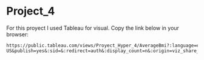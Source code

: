 # Project_4
For this proyect I used Tableau for visual. Copy the link below in your browser:

~~~
https://public.tableau.com/views/Proyect_Hyper_4/AverageBmi?:language=en-US&publish=yes&:sid=&:redirect=auth&:display_count=n&:origin=viz_share_link
~~~


